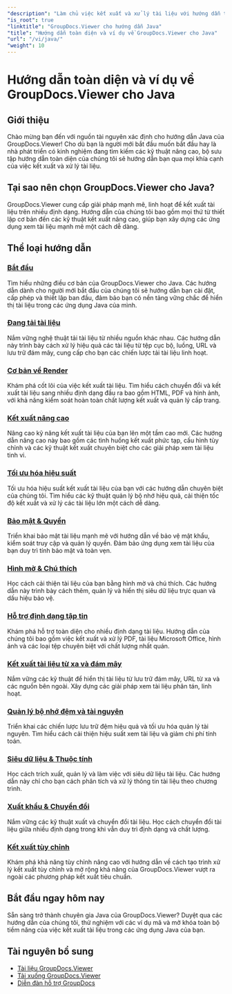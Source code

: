 ```yaml
---
"description": "Làm chủ việc kết xuất và xử lý tài liệu với hướng dẫn từng bước về Java GroupDocs.Viewer. Tìm hiểu các kỹ thuật để xem tài liệu hiệu quả trên nhiều định dạng."
"is_root": true
"linktitle": "GroupDocs.Viewer cho hướng dẫn Java"
"title": "Hướng dẫn toàn diện và ví dụ về GroupDocs.Viewer cho Java"
"url": "/vi/java/"
"weight": 10
---
```


# Hướng dẫn toàn diện và ví dụ về GroupDocs.Viewer cho Java

## Giới thiệu
Chào mừng bạn đến với nguồn tài nguyên xác định cho hướng dẫn Java của GroupDocs.Viewer! Cho dù bạn là người mới bắt đầu muốn bắt đầu hay là nhà phát triển có kinh nghiệm đang tìm kiếm các kỹ thuật nâng cao, bộ sưu tập hướng dẫn toàn diện của chúng tôi sẽ hướng dẫn bạn qua mọi khía cạnh của việc kết xuất và xử lý tài liệu.

## Tại sao nên chọn GroupDocs.Viewer cho Java?
GroupDocs.Viewer cung cấp giải pháp mạnh mẽ, linh hoạt để kết xuất tài liệu trên nhiều định dạng. Hướng dẫn của chúng tôi bao gồm mọi thứ từ thiết lập cơ bản đến các kỹ thuật kết xuất nâng cao, giúp bạn xây dựng các ứng dụng xem tài liệu mạnh mẽ một cách dễ dàng.

## Thể loại hướng dẫn

### [Bắt đầu](./getting-started/)
Tìm hiểu những điều cơ bản của GroupDocs.Viewer cho Java. Các hướng dẫn dành cho người mới bắt đầu của chúng tôi sẽ hướng dẫn bạn cài đặt, cấp phép và thiết lập ban đầu, đảm bảo bạn có nền tảng vững chắc để hiển thị tài liệu trong các ứng dụng Java của mình.

### [Đang tải tài liệu](./document-loading/)
Nắm vững nghệ thuật tải tài liệu từ nhiều nguồn khác nhau. Các hướng dẫn này trình bày cách xử lý hiệu quả các tài liệu từ tệp cục bộ, luồng, URL và lưu trữ đám mây, cung cấp cho bạn các chiến lược tải tài liệu linh hoạt.

### [Cơ bản về Render](./rendering-basics/)
Khám phá cốt lõi của việc kết xuất tài liệu. Tìm hiểu cách chuyển đổi và kết xuất tài liệu sang nhiều định dạng đầu ra bao gồm HTML, PDF và hình ảnh, với khả năng kiểm soát hoàn toàn chất lượng kết xuất và quản lý cấp trang.

### [Kết xuất nâng cao](./advanced-rendering/)
Nâng cao kỹ năng kết xuất tài liệu của bạn lên một tầm cao mới. Các hướng dẫn nâng cao này bao gồm các tình huống kết xuất phức tạp, cấu hình tùy chỉnh và các kỹ thuật kết xuất chuyên biệt cho các giải pháp xem tài liệu tinh vi.

### [Tối ưu hóa hiệu suất](./performance-optimization/)
Tối ưu hóa hiệu suất kết xuất tài liệu của bạn với các hướng dẫn chuyên biệt của chúng tôi. Tìm hiểu các kỹ thuật quản lý bộ nhớ hiệu quả, cải thiện tốc độ kết xuất và xử lý các tài liệu lớn một cách dễ dàng.

### [Bảo mật & Quyền](./security-permissions/)
Triển khai bảo mật tài liệu mạnh mẽ với hướng dẫn về bảo vệ mật khẩu, kiểm soát truy cập và quản lý quyền. Đảm bảo ứng dụng xem tài liệu của bạn duy trì tính bảo mật và toàn vẹn.

### [Hình mờ & Chú thích](./watermarks-annotations/)
Học cách cải thiện tài liệu của bạn bằng hình mờ và chú thích. Các hướng dẫn này trình bày cách thêm, quản lý và hiển thị siêu dữ liệu trực quan và dấu hiệu bảo vệ.

### [Hỗ trợ định dạng tập tin](./file-formats-support/)
Khám phá hỗ trợ toàn diện cho nhiều định dạng tài liệu. Hướng dẫn của chúng tôi bao gồm việc kết xuất và xử lý PDF, tài liệu Microsoft Office, hình ảnh và các loại tệp chuyên biệt với chất lượng nhất quán.

### [Kết xuất tài liệu từ xa và đám mây](./cloud-remote-document-rendering/)
Nắm vững các kỹ thuật để hiển thị tài liệu từ lưu trữ đám mây, URL từ xa và các nguồn bên ngoài. Xây dựng các giải pháp xem tài liệu phân tán, linh hoạt.

### [Quản lý bộ nhớ đệm và tài nguyên](./caching-resource-management/)
Triển khai các chiến lược lưu trữ đệm hiệu quả và tối ưu hóa quản lý tài nguyên. Tìm hiểu cách cải thiện hiệu suất xem tài liệu và giảm chi phí tính toán.

### [Siêu dữ liệu & Thuộc tính](./metadata-properties/)
Học cách trích xuất, quản lý và làm việc với siêu dữ liệu tài liệu. Các hướng dẫn này chỉ cho bạn cách phân tích và xử lý thông tin tài liệu theo chương trình.

### [Xuất khẩu & Chuyển đổi](./export-conversion/)
Nắm vững các kỹ thuật xuất và chuyển đổi tài liệu. Học cách chuyển đổi tài liệu giữa nhiều định dạng trong khi vẫn duy trì định dạng và chất lượng.

### [Kết xuất tùy chỉnh](./custom-rendering/)
Khám phá khả năng tùy chỉnh nâng cao với hướng dẫn về cách tạo trình xử lý kết xuất tùy chỉnh và mở rộng khả năng của GroupDocs.Viewer vượt ra ngoài các phương pháp kết xuất tiêu chuẩn.

## Bắt đầu ngay hôm nay
Sẵn sàng trở thành chuyên gia Java của GroupDocs.Viewer? Duyệt qua các hướng dẫn của chúng tôi, thử nghiệm với các ví dụ mã và mở khóa toàn bộ tiềm năng của việc kết xuất tài liệu trong các ứng dụng Java của bạn.

## Tài nguyên bổ sung
- [Tài liệu GroupDocs.Viewer](https://reference.groupdocs.com/viewer/java/)
- [Tải xuống GroupDocs.Viewer](https://downloads.groupdocs.com/viewer/java)
- [Diễn đàn hỗ trợ GroupDocs](https://forum.groupdocs.com/c/viewer/)